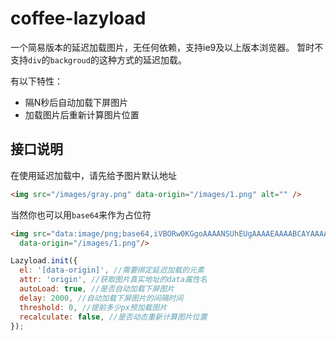 # coffee-lazyload

一个简易版本的延迟加载图片，无任何依赖，支持ie9及以上版本浏览器。
暂时不支持`div`的`backgroud`的这种方式的延迟加载。

有以下特性：

- 隔N秒后自动加载下屏图片
- 加载图片后重新计算图片位置

## 接口说明

在使用延迟加载中，请先给予图片默认地址

```html
<img src="/images/gray.png" data-origin="/images/1.png" alt="" />
```

当然你也可以用`base64`来作为占位符

```html
<img src="data:image/png;base64,iVBORw0KGgoAAAANSUhEUgAAAAEAAAABCAYAAAAfFcSJAAAAAXNSR0IArs4c6QAAAARnQU1BAACxjwv8YQUAAAAJcEhZcwAADsQAAA7EAZUrDhsAAAANSURBVBhXYzh8+PB/AAffA0nNPuCLAAAAAElFTkSuQmCC"
  data-origin="/images/1.png"/>
```

```javascript
Lazyload.init({
  el: '[data-origin]', //需要绑定延迟加载的元素
  attr: 'origin', //获取图片真实地址的data属性名
  autoLoad: true, //是否自动加载下屏图片
  delay: 2000, //自动加载下屏图片的间隔时间
  threshold: 0, //提前多少px预加载图片
  recalculate: false, //是否动态重新计算图片位置
});
```
